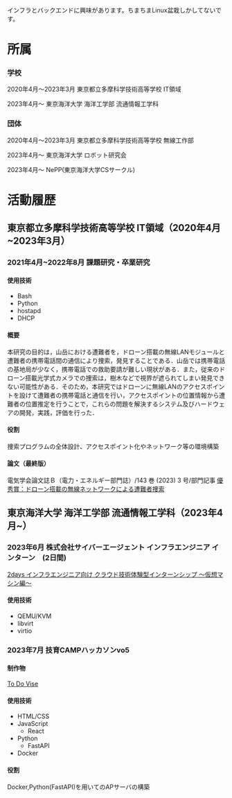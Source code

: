 
インフラとバックエンドに興味があります。ちまちまLinux盆栽しかしてないです。

# 所属

### 学校
2020年4月～2023年3月    東京都立多摩科学技術高等学校 IT領域

2023年4月～    東京海洋大学 海洋工学部 流通情報工学科

### 団体

2020年4月～2023年3月    東京都立多摩科学技術高等学校 無線工作部

2023年4月～    東京海洋大学 ロボット研究会

2023年4月～    NePP(東京海洋大学CSサークル)


# 活動履歴

## 東京都立多摩科学技術高等学校 IT領域（2020年4月~2023年3月）

### 2021年4月~2022年8月 課題研究・卒業研究

#### 使用技術
- Bash
- Python
- hostapd
- DHCP

#### 概要
本研究の目的は，山岳における遭難者を，ドローン搭載の無線LANモジュールと遭難者の携帯電話間の通信により捜索，発見することである．山岳では携帯電話の基地局が少なく，携帯電話での救助要請が難しい現状がある．また，従来のドローン搭載光学式カメラでの捜索は，樹木などで視界が遮られてしまい発見できない可能性がある．そのため，本研究ではドローンに無線LANのアクセスポイントを設けて遭難者の携帯電話と通信を行い，アクセスポイントの位置情報から遭難者の位置推定を行うことで，これらの問題を解決するシステム及びハードウェアの開発，実践，評価を行った．

#### 役割
捜索プログラムの全体設計、アクセスポイント化やネットワーク等の環境構築

#### 論文（最終版）
電気学会論文誌Ｂ（電力・エネルギー部門誌）/143 巻 (2023) 3 号/部門記事 [優秀賞：ドローン搭載の無線ネットワークによる遭難者捜索](https://doi.org/10.1541/ieejpes.143.NL3_7)


## 東京海洋大学 海洋工学部 流通情報工学科（2023年4月~）

### 2023年6月 株式会社サイバーエージェント インフラエンジニア インターン　(2日間)
[2days インフラエンジニア向け クラウド技術体験型インターンシップ ～仮想マシン編～](https://www.cyberagent.co.jp/careers/students/event/detail/id=28685)

#### 使用技術
- QEMU/KVM
- libvirt
- virtio

### 2023年7月 技育CAMPハッカソンvo5

#### 制作物
[To Do Vise](https://github.com/nepp-tumsat/hackathon_vol.6)

#### 使用技術
- HTML/CSS
- JavaScript
  - React
- Python
  - FastAPI
- Docker

#### 役割
Docker,Python(FastAPI)を用いてのAPサーバの構築

